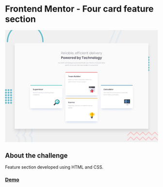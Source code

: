 # Frontend Mentor - Four card feature section

![Design preview for the Four card feature section coding challenge](./design/desktop-preview.jpg)

## About the challenge

Feature section developed using HTML and CSS.

### [Demo](https://four-card-feature-section.carolinavero.now.sh)
